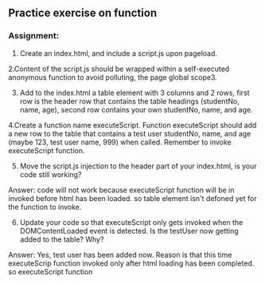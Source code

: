 ## Practice exercise on function
### Assignment: 

1. Create an index.html, and include a script.js upon pageload.

2.Content of the script.js should be wrapped within a self-executed anonymous function to avoid polluting, the page global scope3.

3. Add to the index.html a table element with 3 columns and 2 rows, first row is the header row that contains the table headings (studentNo, name, age), second row contains your own studentNo, name, and age.

4.Create a function name executeScript. Function executeScript should add a new row to the table that contains a test user studentNo, name, and age (maybe 123, test user name, 999) when called. Remember to invoke executeScript function.

5. Move the script.js injection to the header part of your index.html, is your code still working? 

Answer: code will not work because  executeScript function will be in invoked before html has been loaded. so table element isn't defoned yet for the function to invoke.

6. Update your code so that executeScript only gets invoked when the DOMContentLoaded event is detected. Is the testUser now getting added to the table? Why? 

Answer: Yes, test user has been added now. Reason is that this time executeScrip function invoked only after html loading has been completed. so executeScript function 